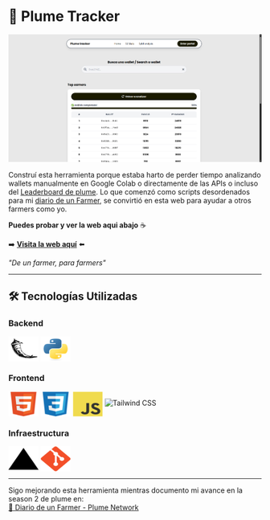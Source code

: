 # 🌱 Plume Tracker

![Mi setup analizando datos](plume_tracker/static/img/plume-tracker.png)

Construí esta herramienta porque estaba harto de perder tiempo analizando wallets manualmente en Google Colab o directamente de las APIs o incluso del [Leaderboard de plume](https://portal.plume.org/leaderboard). Lo que comenzó como scripts desordenados para mi [diario de un Farmer](https://github.com/IsmaelDatos/Diario_de_un_farmer/tree/main/Plume_network), se convirtió en esta web para ayudar a otros farmers como yo.

**Puedes probar y ver la web aqui abajo** ☕

➡️ **[Visita la web aquí](https://plume-tracker.vercel.app)** ⬅️


*"De un farmer, para farmers"*

---

## 🛠️ Tecnologías Utilizadas

### Backend
<p align="left">
  <img align="center" alt="Flask" height="50" width="60" src="https://raw.githubusercontent.com/devicons/devicon/master/icons/flask/flask-original.svg">
  <img align="center" alt="Python" height="50" width="60" src="https://raw.githubusercontent.com/devicons/devicon/master/icons/python/python-original.svg">
</p>

### Frontend
<p align="left">
  <img align="center" alt="HTML5" height="50" width="60" src="https://raw.githubusercontent.com/devicons/devicon/master/icons/html5/html5-original.svg">
  <img align="center" alt="CSS3" height="50" width="60" src="https://raw.githubusercontent.com/devicons/devicon/master/icons/css3/css3-original.svg">
  <img align="center" alt="JavaScript" height="50" width="60" src="https://raw.githubusercontent.com/devicons/devicon/master/icons/javascript/javascript-original.svg">
  <img src="https://upload.wikimedia.org/wikipedia/commons/d/d5/Tailwind_CSS_Logo.svg" width="80" alt="Tailwind CSS">
</p>

### Infraestructura
<p align="left">
  <img align="center" alt="Vercel" height="50" width="60" src="https://raw.githubusercontent.com/devicons/devicon/master/icons/vercel/vercel-original.svg">
  <img align="center" alt="Git" height="50" width="60" src="https://raw.githubusercontent.com/devicons/devicon/master/icons/git/git-original.svg">
</p>

---

Sigo mejorando esta herramienta mientras documento mi avance en la season 2 de plume en:  
[📒 Diario de un Farmer - Plume Network](https://github.com/IsmaelDatos/Diario_de_un_farmer/tree/main/Plume_network)
